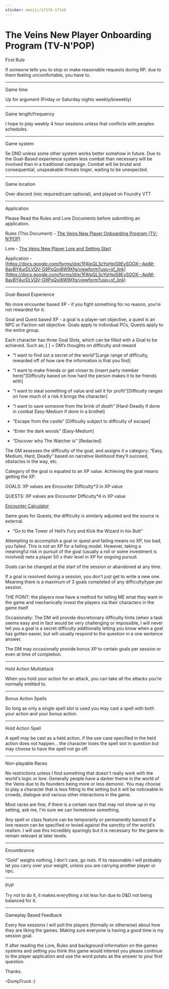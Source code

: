 ```yaml
---
sticker: emoji//1f1f6-1f1e6
---
```

# The Veins New Player Onboarding Program (TV-N'POP)

First Rule

If someone tells you to stop or make reasonable requests during RP, due to them feeling uncomfortable, you have to.

---

Game time

Up for argument (Friday or Saturday nights weekly/biweekly)

---

Game length/frequency

I hope to play weekly 4 hour sessions unless that conflicts with peoples schedules. 

---

Game system

5e DND unless some other system works better somehow in future. Due to the Goal-Based experience system less combat than necessary will be involved than in a traditional campaign. Combat will be brutal and consequential, unspeakable threats linger, waiting to be unexpected. 

---

Game location

Over discord (mic required/cam optional), and played on Foundry VTT

---

Application

Please Read the Rules and Lore Documents before submitting an application.

  

Rules (This Document) - [The Veins New Player Onboarding Program (TV-N'POP)](https://docs.google.com/document/d/1JJsM3cjpe9HIZNz8hPsYMNNMojPKoeth_Qz4mbVGiEg/edit?usp=sharing)

  

Lore - [The Veins New Player Lore and Setting Start](https://docs.google.com/document/d/15bjwseMRDizYvDCpAN1qmj2DDzehJJYTJYSchvWGrCI/edit?usp=sharing)

  

Application - [https://docs.google.com/forms/d/e/1FAIpQLScYsHpiS9EySOOX--ApjM-8ayBY4urDLVQV-G9PoQyj8W9Xfg/viewform?usp=sf_link](https://docs.google.com/forms/d/e/1FAIpQLScYsHpiS9EySOOX--ApjM-8ayBY4urDLVQV-G9PoQyj8W9Xfg/viewform?usp=sf_link)

---

  

Goal-Based Experience

No more encounter based XP - if you fight something for no reason, you’re not rewarded for it.

  

Goal and Quest based XP - a goal is a player-set objective, a quest is an NPC or Faction-set objective. Goals apply to individual PCs, Quests apply to the entire group.

  

Each character has three Goal Slots, which can be filled with a Goal to be achieved. Such as; [ ] = DM’s thoughts on difficulty and reward

- “I want to find out a secret of the world”[Large range of difficulty, rewarded off of how rare the information is that you find]
    
- “I want to make friends or get closer to (insert party member here)”[Difficulty based on how hard the person makes it to be friends with]
    
- “I want to steal something of value and sell it for profit”[Difficulty ranges on how much of a risk it brings the character]
    
- “I want to save someone from the brink of death” [Hard-Deadly if done in combat Easy-Medium if done in a brothel]
    
- “Escape from the castle” [Difficulty subject to difficulty of escape]
    
- “Enter the dark woods” [Easy-Medium]
    
- “Discover who The Watcher is” [Redacted]
    

  

The GM assesses the difficulty of the goal, and assigns it a category; “Easy, Medium, Hard, Deadly” based on narrative likelihood they’ll succeed, obstacles in the way, etc.

  

Category of the goal is equated to an XP value. Achieving the goal means getting the XP.

  

GOALS: XP values are Encounter Difficulty*3 in XP value

QUESTS: XP values are Encounter Difficulty*4 in XP value

[Encounter Calculator](https://www.dndbeyond.com/sources/basic-rules/building-combat-encounters#CombatEncounterDifficulty)

Same goes for Quests; the difficulty is similarly adjusted and the source is external.

- “Go to the Tower of Hell’s Fury and Kick the Wizard in his Butt”
    

  

Attempting to accomplish a goal or quest and failing means no XP, too bad, you failed. This is not an XP for a failing model. However, taking a meaningful risk in pursuit of the goal (usually a roll or some investment is involved) nets a player 50 x their level in XP for ongoing pursuit. 

  

Goals can be changed at the start of the session or abandoned at any time.

  

If a goal is resolved during a session, you don’t just get to write a new one. Meaning there is a maximum of 3 goals completed of any difficulty/type per session. 

  

THE POINT: the players now have a method for telling ME what they want in the game and mechanically invest the players via their characters in the game itself

  

Occasionally: The DM will provide discretionary difficulty hints (when a task seems easy and in fact would be very challenging or impossible, I will never tell you a goal is a secret difficulty additionally letting you know when a goal has gotten easier, but will usually respond to the question in a one sentence answer. 

The DM may occasionally provide bonus XP to certain goals per session or even at time of completion. 

---

Hold Action Multiattack

When you hold your action for an attack, you can take all the attacks you’re normally entitled to.

---

Bonus Action Spells

So long as only a single spell slot is used you may cast a spell with both your action and your bonus action.

---

Hold Action Spell

A spell may be cast as a held action, if the use case specified in the held action does not happen… the character loses the spell slot in question but may choose to have the spell not go off. 

---

Non-playable Races

No restrictions unless I find something that doesn't really work with the world's logic or lore. Generally people have a darker theme in the world of the Veins due to its founders being more or less demonic. You may choose to play a character that is less fitting to the setting but it will be noticeable in crowds, dialogue and various other interactions in the game.

Most races are fine, if there is a certain race that may not show up in my setting, ask me, I'm sure we can homebrew something. 

  

Any spell or class feature can be temporarily or permanently banned if a lore reason can be specified or levied against the sanctity of the world’s realism. I will use this incredibly sparingly but it is necessary for the game to remain relevant at later levels. 

---

Encumbrance

“Gold” weighs nothing, I don't care, go nuts. If its reasonable I will probably let you carry over your weight, unless you are carrying another player or npc.

---

PVP

Try not to do it, it makes everything a lot less fun due to D&D not being balanced for it. 

---

Gameplay Based Feedback 

Every few sessions I will poll the players (formally or otherwise) about how they are liking the games. Making sure everyone is having a good time is my session goal. 

  
  
  

If after reading the Lore, Rules and background information on the games systems and setting you think this game would interest you please continue to the player application and use the word potato as the answer to your first question. 

  

Thanks. 

–DumpTruck :)

  
